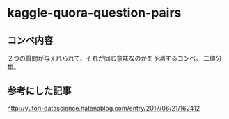 # kaggle-quora-question-pairs

## コンペ内容
２つの質問が与えれられて、それが同じ意味なのかを予測するコンペ。
二値分類。

## 参考にした記事
http://yutori-datascience.hatenablog.com/entry/2017/06/21/162412

